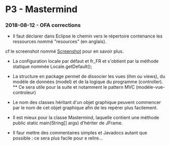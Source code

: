 # P3 - Mastermind

### 2018-08-12 - OFA corrections

* Il faut déclarer dans Eclipse le chemin vers le répertoire contenance les ressources nommé "resources" (en anglais).

cf le screenshot nommé [Screenshot](./resources/docs/screenshots/RunAsConfiguration.png) pour en savoir plus.

* La configuration locale par défaut et fr_FR et s'obtient par la méthode statique nommée Locale.getDefault();

* La structure en package permet de dissocier les vues (ihm ou views), du modèle de données (model) et de la logique du programme (controller).
    ** Ce sera utile pour la suite et notamment le pattern MVC (modèle-vue-controleur)
    
* Le nom des classes héritant d'un objet graphique peuvent commencer par le nom de cet objet graphique afin de les repérer plus facilement.

* Il est mieux pour la classe Mastermind, laquelle contient une méthode public static main(String[] args) d'hériter de JFrame.

* Il faur mettre des commentaires simples et Javadocs autant que possible : ce sera plus facile pour e relire...